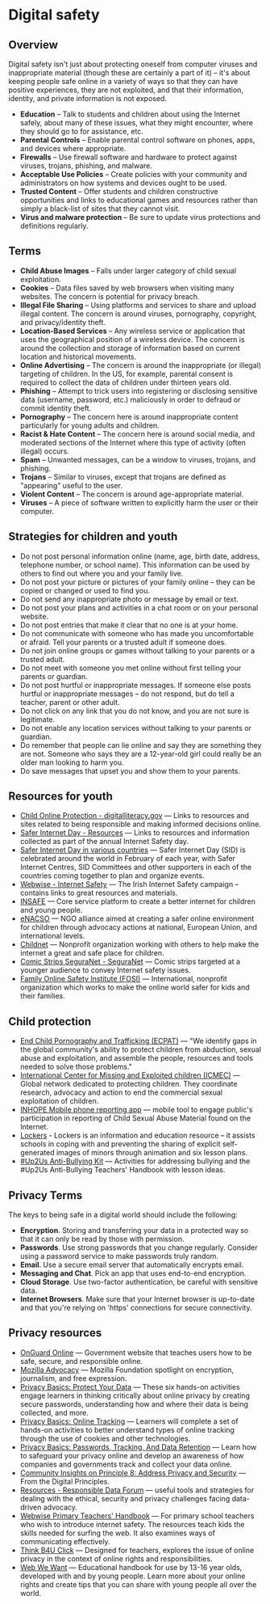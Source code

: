 # Digital safety



## Overview

Digital safety isn't just about protecting oneself from computer viruses and inappropriate material (though these are certainly a part of it) – it's about keeping people safe online in a variety of ways so that they can have positive experiences, they are not exploited, and that their information, identity, and private information is not exposed.

- **Education** – Talk to students and children about using the Internet safely, about many of these issues, what they might encounter, where they should go to for assistance, etc.
- **Parental Controls** – Enable parental control software on phones, apps, and devices where appropriate.
- **Firewalls** – Use firewall software and hardware to protect against viruses, trojans, phishing, and malware.
- **Acceptable Use Policies** – Create policies with your community and administrators on how systems and devices ought to be used.
- **Trusted Content** – Offer students and children constructive opportunities and links to educational games and resources rather than simply a black-list of sites that they cannot visit.
- **Virus and malware protection** – Be sure to update virus protections and definitions regularly.



## Terms

- **Child Abuse Images** – Falls under larger category of child sexual exploitation.
- **Cookies** – Data files saved by web browsers when visiting many websites. The concern is potential for privacy breach.
- **Illegal File Sharing** – Using platforms and services to share and upload illegal content. The concern is around viruses, pornography, copyright, and privacy/identity theft.
- **Location-Based Services** – Any wireless service or application that uses the geographical position of a wireless device. The concern is around the collection and storage of information based on current location and historical movements.
- **Online Advertising** – The concern is around the inappropriate (or illegal) targeting of children. In the US, for example, parental consent is required to collect the data of children under thirteen years old.
- **Phishing** – Attempt to trick users into registering or disclosing sensitive data (username, password, etc.) maliciously in order to defraud or commit identity theft.
- **Pornography** – The concern here is around inappropriate content particularly for young adults and children.
- **Racist & Hate Content** – The concern here is around social media, and moderated sections of the Internet where this type of activity (often illegal) occurs.
- **Spam** – Unwanted messages, can be a window to viruses, trojans, and phishing.
- **Trojans** – Similar to viruses, except that trojans are defined as "appearing" useful to the user.
- **Violent Content** – The concern is around age-appropriate material.
- **Viruses** – A piece of software written to explicitly harm the user or their computer.



## Strategies for children and youth

- Do not post personal information online (name, age, birth date, address, telephone number, or school name). This information can be used by others to find out where you and your family live.
- Do not post your picture or pictures of your family online – they can be copied or changed or used to find you.
- Do not send any inappropriate photo or message by email or text.
- Do not post your plans and activities in a chat room or on your personal website.
- Do not post entries that make it clear that no one is at your home.
- Do not communicate with someone who has made you uncomfortable or afraid. Tell your parents or a trusted adult if someone does.
- Do not join online groups or games without talking to your parents or a trusted adult.
- Do not meet with someone you met online without first telling your parents or guardian.
- Do not post hurtful or inappropriate messages. If someone else posts hurtful or inappropriate messages – do not respond, but do tell a teacher, parent or other adult.
- Do not click on any link that you do not know, and you are not sure is legitimate.
- Do not enable any location services without talking to your parents or guardian.
- Do remember that people can lie online and say they are something they are not. Someone who says they are a 12-year-old girl could really be an older man looking to harm you.
- Do save messages that upset you and show them to your parents.



## Resources for youth

- [Child Online Protection - digitalliteracy.gov](http://www.digitalliteracy.gov/taxonomy/term/93) — Links to resources and sites related to being responsible and making informed decisions online.
- [Safer Internet Day - Resources](https://www.saferinternetday.org/web/sid/resources/gallery) — Links to resources and information collected as part of the annual Internet Safety day.
- [Safer Internet Day in various countries](https://www.saferinternetday.org/web/sid/country) — Safer Internet Day (SID) is celebrated around the world in February of each year, with Safer Internet Centres, SID Committees and other supporters in each of the countries coming together to plan and organize events.
- [Webwise - Internet Safety](http://www.webwise.ie/) — The Irish Internet Safety campaign – contains links to great resources and materials.
- [INSAFE](http://www.saferinternet.org/) — Core service platform to create a better internet for children and young people.
- [eNACSO](http://www.enacso.eu/) — NGO alliance aimed at creating a safer online environment for children through advocacy actions at national, European Union, and international levels.
- [Childnet](http://www.childnet-int.org/) — Nonprofit organization working with others to help make the internet a great and safe place for children.
- [Comic Strips SeguraNet - SeguraNet](http://www.seguranet.pt/en/comic-strips-seguranet) — Comic strips targeted at a younger audience to convey Internet safety issues.
- [Family Online Safety Institute (FOSI)](http://www.fosi.org/) — International, nonprofit organization which works to make the online world safer for kids and their families.



## Child protection

- [End Child Pornography and Trafficking (ECPAT)](http://www.ecpat.org/) — "We identify gaps in the global community's ability to protect children from abduction, sexual abuse and exploitation, and assemble the people, resources and tools needed to solve those problems."
- [International Center for Missing and Exploited children (ICMEC)](http://www.icmec.org/) — Global network dedicated to protecting children. They coordinate research, advocacy and action to end the commercial sexual exploitation of children.
- [INHOPE Mobile phone reporting app](http://www.inhope.org/tns/resources/INHOPE_mobile.aspx) — mobile tool to engage public's participation in reporting of Child Sexual Abuse Material found on the Internet.
- [Lockers](http://www.webwise.ie/lockers/) - Lockers is an information and education resource – it assists schools in coping with and preventing the sharing of explicit self-generated images of minors through animation and six lesson plans.
- [#Up2Us Anti-Bullying Kit](http://www.webwise.ie/2014/teachers/get-the-sid2014-anti-bullying-kit-3/) — Activities for addressing bullying and the #Up2Us Anti-Bullying Teachers' Handbook with lesson ideas.



## Privacy Terms

The keys to being safe in a digital world should include the following:

- **Encryption**. Storing and transferring your data in a protected way so that it can only be read by those with permission.
- **Passwords**. Use strong passwords that you change regularly. Consider using a password service to make passwords truly random.
- **Email**. Use a secure email server that automatically encrypts email.
- **Messaging and Chat**. Pick an app that uses end-to-end encryption.
- **Cloud Storage**. Use two-factor authentication, be careful with sensitive data.
- **Internet Browsers**. Make sure that your Internet browser is up-to-date and that you're relying on 'https' connections for secure connectivity.



## Privacy resources

- [OnGuard Online](http://www.onguardonline.gov/) — Government website that teaches users how to be safe, secure, and responsible online.
- [Mozilla Advocacy](https://advocacy.mozilla.org/encrypt/social/3) — Mozilla Foundation spotlight on encryption, journalism, and free expression.
- [Privacy Basics: Protect Your Data](https://teach.mozilla.org/activities/protect-your-data/) — These six hands-on activities engage learners in thinking critically about online privacy by creating secure passwords, understanding how and where their data is being collected, and more.
- [Privacy Basics: Online Tracking](https://d157rqmxrxj6ey.cloudfront.net/mozstacy/21938/) — Learners will complete a set of hands-on activities to better understand types of online tracking through the use of cookies and other technologies.
- [Privacy Basics: Passwords, Tracking, And Data Retention](https://teach.mozilla.org/activities/privacy-basics/) — Learn how to safeguard your privacy online and develop an awareness of how companies and governments track and collect your data online.
- [Community Insights on Principle 8: Address Privacy and Security](http://digitalprinciples.org/community-insights-on-principle-8-address-privacy-and-security/) — From the Digital Principles.
- [Resources - Responsible Data Forum](https://responsibledata.io/category/resources/) — useful tools and strategies for dealing with the ethical, security and privacy challenges facing data-driven advocacy.
- [Webwise Primary Teachers' Handbook](http://www.webwise.ie/2014/teachers/webwiseprimaryprogramme/) — For primary school teachers who wish to introduce internet safety. The resources teach kids the skills needed for surfing the web. It also examines ways of communicating effectively.
- [Think B4U Click](http://www.webwise.ie/2014/teachers/thinkb4uclick-2/) — Designed for teachers, explores the issue of online privacy in the context of online rights and responsibilities.
- [Web We Want](http://www.webwise.ie/2014/teachers/web-we-want-2/) — Educational handbook for use by 13-16 year olds, developed with and by young people. Learn more about your online rights and create tips that you can share with young people all over the world.